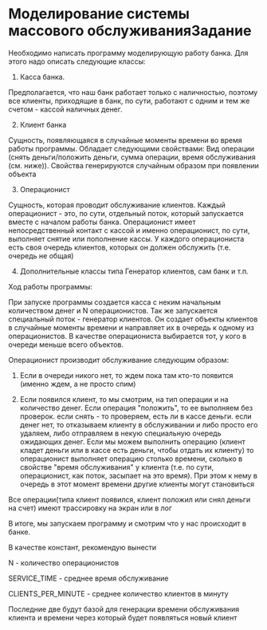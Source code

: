# Моделирование системы массового обслуживанияЗадание

Необходимо написать программу моделирующую работу банка. Для этого надо описать следующие классы:

1. Касса банка.

Предполагается, что наш банк работает только с наличностью, поэтому все клиенты, приходящие в банк, по сути, работают с одним и тем же счетом - кассой наличных денег.

2. Клиент банка

Сущность, появляющаяся в случайные моменты времени во время работы программы. Обладает следующими свойствами: Вид операции (снять деньги/положить деньги, сумма операции, время обслуживания (см. ниже)). Свойства генерируются случайным образом при появлении объекта

3. Операционист

Сущность, которая проводит обслуживание клиентов. Каждый операционист - это, по сути, отдельный поток, который запускается вместе с началом работы банка. Операционист имеет непосредственный контакт с кассой и именно операционист, по сути, выполняет снятие или пополнение кассы. У каждого операциониста есть своя очередь клиентов, которых он должен обслужить (т.е. очередь не общая)

4. Дополнительные классы типа Генератор клиентов, сам банк и т.п.

Ход работы программы:

При запуске программы создается касса с неким начальным количеством денег и N операционистов. Так же запускается специальный поток - генератор клиентов. Он создает объекты клиентов в случайные моменты времени и направляет их в очередь к одному из операционистов. В качестве операциониста выбирается тот, у кого в очереди меньше всего объектов.

Операционист производит обслуживание следующим образом:

1. Если в очереди никого нет, то ждем пока там кто-то появится (именно ждем, а не просто спим)

2. Если появился клиент, то мы смотрим, на тип операции и на количество денег. Если операция "положить", то ее выполняем без проверок. если снять - то проверяем, есть ли в кассе деньги. если денег нет, то отказываем клиенту в обслуживании и либо просто его удаляем, либо отправляем в некую специальную очередь ожидающих денег. Если мы можем выполнить операцию (клиент кладет деньги или в кассе есть деньги, чтобы отдать их клиенту) то операционист выполняет операцию столько времени, сколько в свойстве "время обслуживания" у клиента (т.е. по сути, операционист, как поток, засыпает на это время). При этом к нему в очередь в этот момент времени другие клиенты могут становиться

Все операции(типа клиент появился, клиент положил или снял деньги на счет) имеют трассировку на экран или в лог

В итоге, мы запускаем программу и смотрим что у нас происходит в банке.

В качестве констант, рекомендую вынести

N - количество операционистов

SERVICE_TIME - среднее время обслуживание

CLIENTS_PER_MINUTE - среднее количество клиентов в минуту

Последние две будут базой для генерации времени обслуживания клиента и времени через который будет появляться новый клиент